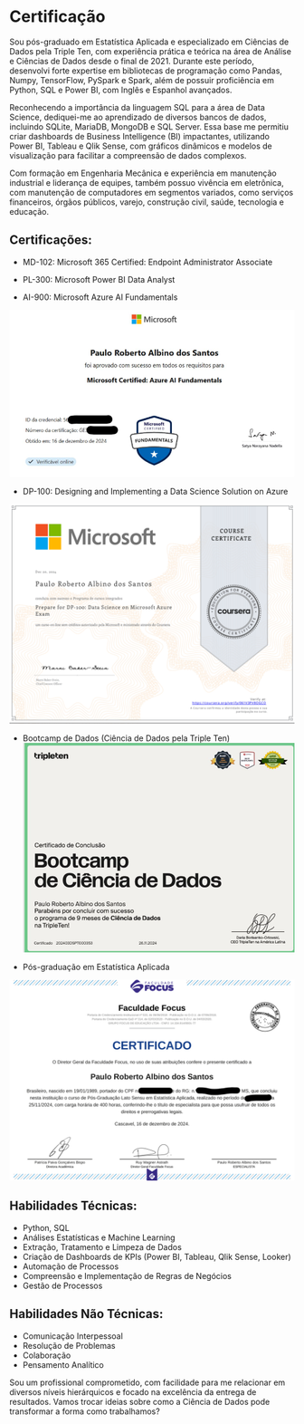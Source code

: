 # Certificação


Sou pós-graduado em Estatística Aplicada e especializado em Ciências de Dados pela Triple Ten, com experiência prática e teórica na área de Análise e Ciências de Dados desde o final de 2021. Durante este período, desenvolvi forte expertise em bibliotecas de programação como Pandas, Numpy, TensorFlow, PySpark e Spark, além de possuir proficiência em Python, SQL e Power BI, com Inglês e Espanhol avançados.

Reconhecendo a importância da linguagem SQL para a área de Data Science, dediquei-me ao aprendizado de diversos bancos de dados, incluindo SQLite, MariaDB, MongoDB e SQL Server. Essa base me permitiu criar dashboards de Business Intelligence (BI) impactantes, utilizando Power BI, Tableau e Qlik Sense, com gráficos dinâmicos e modelos de visualização para facilitar a compreensão de dados complexos.

Com formação em Engenharia Mecânica e experiência em manutenção industrial e liderança de equipes, também possuo vivência em eletrônica, com manutenção de computadores em segmentos variados, como serviços financeiros, órgãos públicos, varejo, construção civil, saúde, tecnologia e educação.

## Certificações:

- MD-102: Microsoft 365 Certified: Endpoint Administrator Associate
- PL-300: Microsoft Power BI Data Analyst

- AI-900: Microsoft Azure AI Fundamentals

![image](https://github.com/paulo-santos-ds/certification/blob/main/imagem%20certificados/AI-900.png)

- DP-100: Designing and Implementing a Data Science Solution on Azure

![image](https://github.com/paulo-santos-ds/certification/blob/main/imagem%20certificados/dp-100.png)

- Bootcamp de Dados (Ciência de Dados pela Triple Ten)
![image](https://github.com/paulo-santos-ds/certification/blob/main/imagem%20certificados/Bootcamp%20Dados.png)

- Pós-graduação em Estatística Aplicada

![image](https://github.com/paulo-santos-ds/certification/blob/main/imagem%20certificados/Pos%20Gradua%C3%A7%C3%A3o%20estatistica%20aplicada.png)

## Habilidades Técnicas:
- Python, SQL
- Análises Estatísticas e Machine Learning
- Extração, Tratamento e Limpeza de Dados
- Criação de Dashboards de KPIs (Power BI, Tableau, Qlik Sense, Looker)
- Automação de Processos
- Compreensão e Implementação de Regras de Negócios
- Gestão de Processos

## Habilidades Não Técnicas:
- Comunicação Interpessoal
- Resolução de Problemas
- Colaboração
- Pensamento Analítico

Sou um profissional comprometido, com facilidade para me relacionar em diversos níveis hierárquicos e focado na
excelência da entrega de resultados. Vamos trocar ideias sobre como a Ciência de Dados pode transformar a forma como trabalhamos?

